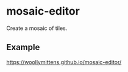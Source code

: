 # mosaic-editor

 Create a mosaic of tiles.

 ## Example

https://woollymittens.github.io/mosaic-editor/
